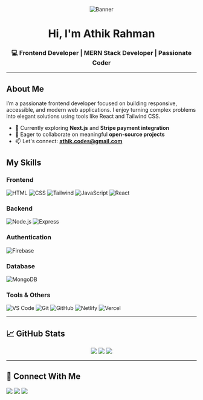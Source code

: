 <!-- Banner Image -->
<p align="center">
  <img src="https://i.ibb.co/wnzJQQ5/Purple-and-Pink-Minimalist-Front-End-Developer-Linked-In-Banner-1.png" alt="Banner" />
</p>


<h1 align="center">Hi, I'm Athik Rahman</h1>
<h3 align="center">💻 Frontend Developer | MERN Stack Developer | Passionate Coder</h3>

---

##  About Me

I’m a passionate frontend developer focused on building responsive, accessible, and modern web applications. I enjoy turning complex problems into elegant solutions using tools like React and Tailwind CSS.

- 🌱 Currently exploring **Next.js** and **Stripe payment integration**
- 🤝 Eager to collaborate on meaningful **open-source projects**
- 📫 Let's connect: **athik.codes@gmail.com**

##  My Skills

###  Frontend
![HTML](https://img.shields.io/badge/-HTML-E34F26?logo=html5&logoColor=white)
![CSS](https://img.shields.io/badge/-CSS-1572B6?logo=css3)
![Tailwind](https://img.shields.io/badge/-TailwindCSS-38B2AC?logo=tailwind-css)
![JavaScript](https://img.shields.io/badge/-JavaScript-F7DF1E?logo=javascript&logoColor=black)
![React](https://img.shields.io/badge/-React-61DAFB?logo=react)

###  Backend
![Node.js](https://img.shields.io/badge/-Node.js-339933?logo=node.js&logoColor=white)
![Express](https://img.shields.io/badge/-Express.js-000000?logo=express)

###  Authentication
![Firebase](https://img.shields.io/badge/-Firebase-FFCA28?logo=firebase)

###  Database
![MongoDB](https://img.shields.io/badge/-MongoDB-47A248?logo=mongodb)

###  Tools & Others
![VS Code](https://img.shields.io/badge/-VSCode-007ACC?logo=visual-studio-code)
![Git](https://img.shields.io/badge/-Git-F05032?logo=git)
![GitHub](https://img.shields.io/badge/-GitHub-181717?logo=github)
![Netlify](https://img.shields.io/badge/-Netlify-00C7B7?logo=netlify)
![Vercel](https://img.shields.io/badge/-Vercel-000000?logo=vercel)

---

## 📈 GitHub Stats

<p align="center">
  <img src="https://github-readme-stats.vercel.app/api?username=athikcodes&show_icons=true&theme=react" />
  <img src="https://github-readme-stats.vercel.app/api/top-langs/?username=athikcodes&layout=compact&theme=react" />
  <img src="https://github-readme-streak-stats.herokuapp.com?user=athikcodes&theme=react" />
</p>

---

## 🔗 Connect With Me

<p align="left">
  <a href="https://www.linkedin.com/in/athik-rahman/" target="blank"><img src="https://img.shields.io/badge/-LinkedIn-blue?logo=linkedin&style=flat" /></a>
  <a href="mailto:athik.codes@gmail.com"><img src="https://img.shields.io/badge/-Gmail-D14836?logo=gmail&logoColor=white" /></a>
  <a href="https://github.com/athikcodes"><img src="https://img.shields.io/badge/-GitHub-000?logo=github" /></a>
</p>


